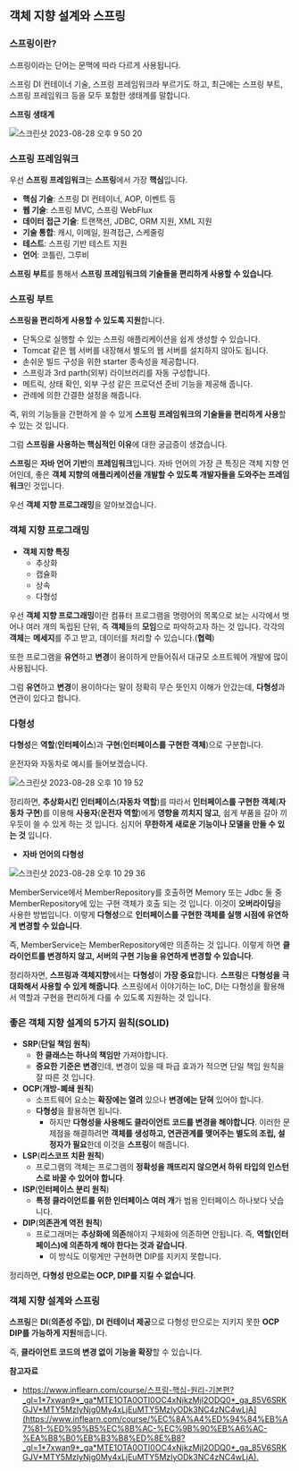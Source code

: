 ## 객체 지향 설계와 스프링

### 스프링이란?

스프링이라는 단어는 문맥에 따라 다르게 사용됩니다.

스프링 DI 컨테이너 기술, 스프링 프레임워크라 부르기도 하고, 최근에는 스프링 부트, 스프링 프레임워크 등을 모두 포함한 생태계를 말합니다.

**스프링 생태계**

![스크린샷 2023-08-28 오후 9 50 20](https://github.com/Heo-y-y/development-blog/assets/112863029/a88e5c20-d689-491d-bca8-53ffad753bab)

### 스프링 프레임워크

우선 **스프링 프레임워크**는 **스프링**에서 가장 **핵심**입니다.

- **핵심 기술**: 스프링 DI 컨테이너, AOP, 이벤트 등
- **웹 기술**: 스프링 MVC, 스프링 WebFlux
- **데이터 접근 기술**: 트랜잭션, JDBC, ORM 지원, XML 지원
- **기술 통합**: 캐시, 이메일, 원격접근, 스케줄링
- **테스트**: 스프링 기반 테스트 지원
- **언어**: 코틀린, 그루비

**스프링 부트**를 통해서 **스프링 프레임워크의 기술들을 편리하게 사용할 수 있습니다**.

### 스프링 부트

**스프링을 편리하게 사용할 수 있도록 지원**합니다.

- 단독으로 실행할 수 있는 스프링 애플리케이션을 쉽게 생성할 수 있습니다.
- Tomcat 같은 웹 서버를 내장해서 별도의 웹 서버를 설치하지 않아도 됩니다.
- 손쉬운 빌드 구성을 위한 starter 종속성을 제공합니다.
- 스프링과 3rd parth(외부) 라이브러리를 자동 구성합니다.
- 메트릭, 상태 확인, 외부 구성 같은 프로덕션 준비 기능을 제공해 줍니다.
- 관례에 의한 간결한 설정을 해줍니다.

즉, 위의 기능들을 간편하게 쓸 수 있게 **스프링 프레임워크의 기술들을 편리하게 사용**할 수 있는 것 입니다.

그럼 **스프링을 사용하는 핵심적인 이유**에 대한 궁금증이 생겼습니다.

**스프링**은 **자바 언어 기반**의 **프레임워크**입니다. 자바 언어의 가장 큰 특징은 객체 지향 언어인데, 좋은 **객체 지향의 애플리케이션을 개발할 수 있도록 개발자들을 도와주는 프레임워크**인 것입니다.

우선 **객체 지향 프로그래밍**을 알아보겠습니다.

### 객체 지향 프로그래밍

- **객체 지향 특징**
    - 추상화
    - 캡슐화
    - 상속
    - 다형성

우선 **객체 지향 프로그래밍**이란 컴퓨터 프로그램을 명령어의 목록으로 보는 시각에서 벗어나 여러 개의 독립된 단위, 즉 **객체**들의 **모임**으로 파악하고자 하는 것 입니다. 각각의 **객체**는 **메세지**를 주고 받고, 데이터를 처리할 수 있습니다.(**협력**)

또한 프로그램을 **유연**하고 **변경**이 용이하게 만들어줘서 대규모 소프트웨어 개발에 많이 사용됩니다.

그럼 **유연**하고 **변경**이 용이하다는 말이 정확히 무슨 뜻인지 이해가 안갔는데, **다형성**과 연관이 있다고 합니다.

### 다형성

**다형성**은 **역할**(**인터페이스**)과 **구현**(**인터페이스를 구현한 객체**)으로 구분합니다. 

운전자와 자동차로 예시를 들어보겠습니다.

![스크린샷 2023-08-28 오후 10 19 52](https://github.com/Heo-y-y/development-blog/assets/112863029/4f488b92-610a-4b2c-8933-0a2526b276a7)

정리하면, **추상화시킨 인터페이스**(**자동차 역할**)를 따라서 **인터페이스를 구현한 객체**(**자동차 구현**)를 이용해 **사용자**(**운전자 역할**)에게 **영향을 끼치지 않고**, 쉽게 부품을 갈아 끼우듯이 쓸 수 있게 하는 것 입니다. 심지어 **무한하게 새로운 기능이나 모델을 만들 수 있는 것** 입니다.

- **자바 언어의 다형성**
    
![스크린샷 2023-08-28 오후 10 29 36](https://github.com/Heo-y-y/development-blog/assets/112863029/3f163672-b03d-41af-920a-de359bf4041c)    

MemberService에서 MemberRepository를 호출하면 Memory 또는 Jdbc 둘 중 MemberRepository에 있는 구현 객체가 호출 되는 것 입니다. 이것이 **오버라이딩**을 사용한 방법입니다. 이렇게 **다형성**으로 **인터페이스를 구현한 객체를 실행 시점에 유연하게 변경할 수 있습니다**.

즉, MemberService는 MemberRepository에만 의존하는 것 입니다. 이렇게 하면 **클라이언트를 변경하지 않고, 서버의 구현 기능을 유연하게 변경할 수 있습니다**.

정리하자면, **스프링과 객체지향**에서는 **다형성**이 **가장 중요**합니다. **스프링**은 **다형성을 극대화해서 사용할 수 있게 해줍니다**. 스프링에서 이야기하는 IoC, DI는 다형성을 활용해서 역할과 구현을 편리하게 다룰 수 있도록 지원하는 것 입니다.

### 좋은 객체 지향 설계의 5가지 원칙(SOLID)

- **SRP**(**단일 책임 원칙**)
    - **한 클래스는 하나의 책임만** 가져야합니다.
    - **중요한 기준은 변경**인데, 변경이 있을 때 파급 효과가 적으면 단일 책임 원칙을 잘 따른 것 입니다.
- **OCP**(**개방-폐쇄 원칙**)
    - 소프트웨어 요소는 **확장에는 열려** 있으나 **변경에는 닫혀** 있어야 합니다.
    - **다형성**을 활용하면 됩니다.
        - 하지만 **다형성을 사용해도 클라이언트 코드를 변경을 해야합니다**. 이러한 문제점을 해결하려면 **객체를 생성하고, 연관관계를 맺어주는 별도의 조립, 설정자가 필요**한데 이것을 **스프링**이 해줍니다.
- **LSP**(**리스코프 치환 원칙**)
    - 프로그램의 객체는 프로그램의 **정확성을 깨뜨리지 않으면서 하위 타입의 인스턴스로 바꿀 수 있어야 합니다**.
- **ISP**(**인터페이스 분리 원칙**)
    - **특정 클라이언트를 위한 인터페이스 여러 개**가 범용 인터페이스 하나보다 낫습니다.
- **DIP**(**의존관계 역전 원칙**)
    - 프로그래머는 **추상화에 의존**해야지 구체화에 의존하면 안됩니다. 즉, **역할(인터페이스)에 의존하게 해야 한다는 것과 같습니다**.
        - 이 방식도 이렇게만 구현하면 DIP를 지키지 못합니다.

정리하면, **다형성 만으로는 OCP, DIP를 지킬 수 없습니다**.

### 객체 지향 설계와 스프링

**스프링**은 **DI**(**의존성 주입**), **DI 컨테이너 제공**으로 다형성 만으로는 지키지 못한 **OCP DIP를 가능하게 지원**해줍니다.

즉, **클라이언트 코드의 변경 없이 기능을 확장**할 수 있습니다.

**참고자료**

- <https://www.inflearn.com/course/스프링-핵심-원리-기본편?_gl=1*7xwan9*_ga*MTE1OTA0OTI0OC4xNjkzMjI2ODQ0*_ga_85V6SRKGJV*MTY5MzIyNjg0My4xLjEuMTY5MzIyODk3NC4zNC4wLjA](https://www.inflearn.com/course/%EC%8A%A4%ED%94%84%EB%A7%81-%ED%95%B5%EC%8B%AC-%EC%9B%90%EB%A6%AC-%EA%B8%B0%EB%B3%B8%ED%8E%B8?_gl=1*7xwan9*_ga*MTE1OTA0OTI0OC4xNjkzMjI2ODQ0*_ga_85V6SRKGJV*MTY5MzIyNjg0My4xLjEuMTY5MzIyODk3NC4zNC4wLjA).>
